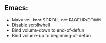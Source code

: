 ## Emacs:

* Make vol. knot SCROLL not PAGEUP/DOWN
* Disable scrollwhell
* Bind volume-down to end-of-defun
* Bind volume-up to beginning-of-defun

